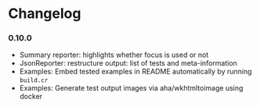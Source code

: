 # Changelog

### 0.10.0

- Summary reporter: highlights whether focus is used or not
- JsonReporter: restructure output: list of tests and meta-information
- Examples: Embed tested examples in README automatically by running `build.cr`
- Examples: Generate test output images via aha/wkhtmltoimage using docker
